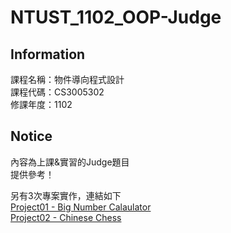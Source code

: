 # NTUST_1102_OOP-Judge

## Information
課程名稱：物件導向程式設計  
課程代碼：CS3005302  
修課年度：1102  

## Notice
內容為上課&實習的Judge題目  
提供參考！    

另有3次專案實作，連結如下  
[Project01 - Big Number Calaulator](https://github.com/yuchen5564/OOP-Project_Big-Number-Calaulator.git)  
[Project02 - Chinese Chess](https://github.com/yuchen5564/OOP-Project_Chinese-Chess.git)  
